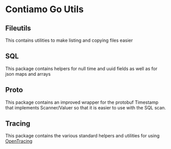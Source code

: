# Contiamo Go Utils

## Fileutils

This contains utilities to make listing and copying files easier

## SQL

This package contains helpers for null time and uuid fields as well as for json maps and arrays

## Proto

This package contains an improved wrapper for the protobuf Timestamp that implements Scanner/Valuer so that it is easier to use with the SQL scan.

## Tracing

This package contains the various standard helpers and utilities for using [OpenTracing](https://opentracing.io/)


